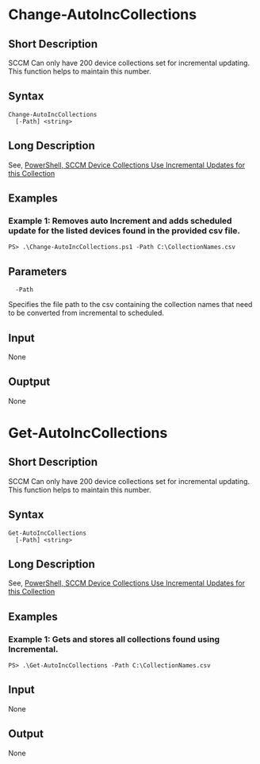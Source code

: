# Change-AutoIncCollections

## Short Description
SCCM Can only have 200 device collections set for incremental updating. This function helps to maintain this number. 

## Syntax
```
Change-AutoIncCollections
  [-Path] <string>
```

## Long Description
See, [PowerShell, SCCM Device Collections Use Incremental Updates for this Collection](https://jameswassinger.com/d5af943a5bec43a0bbc65d8705a21a82)

## Examples

### Example 1: Removes auto Increment and adds scheduled update for the listed devices found in the provided csv file. 
```
PS> .\Change-AutoIncCollections.ps1 -Path C:\CollectionNames.csv
```
## Parameters
```
  -Path
```
Specifies the file path to the csv containing the collection names that need to be converted from incremental to scheduled. 
  
## Input
None

## Ouptput
None
  
# Get-AutoIncCollections

## Short Description
SCCM Can only have 200 device collections set for incremental updating. This function helps to maintain this number.

## Syntax
```
Get-AutoIncCollections
  [-Path] <string>
```
  
## Long Description
See, [PowerShell, SCCM Device Collections Use Incremental Updates for this Collection](https://jameswassinger.com/d5af943a5bec43a0bbc65d8705a21a82)

## Examples

### Example 1: Gets and stores all collections found using Incremental.
```
PS> .\Get-AutoIncCollections -Path C:\CollectionNames.csv
```

## Input
None

## Output
None

  
